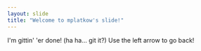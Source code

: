 ```yaml
---
layout: slide
title: "Welcome to mplatkow's slide!"
---
```

I'm gittin' 'er done! (ha ha... git it?)
Use the left arrow to go back!
